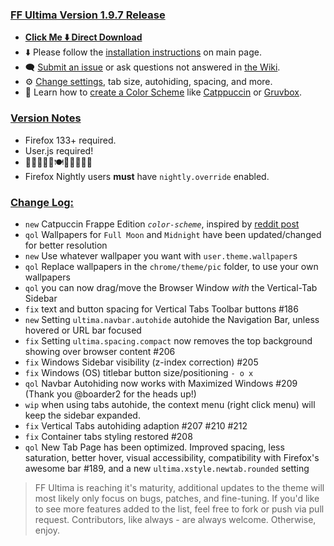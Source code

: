 ### <ins> FF Ultima Version 1.9.7 Release
- **[Click Me ⬇️ Direct Download](https://github.com/soulhotel/FF-ULTIMA/releases/download/1.9.7/ffultima1.9.7.zip)**
- ⬇️ Please follow the [installation instructions](https://github.com/soulhotel/FF-ULTIMA#installation) on main page.
- 🗨️ [Submit an issue](https://github.com/soulhotel/FF-ULTIMA/issues/new/choose) or ask questions not answered in [the Wiki](https://github.com/soulhotel/FF-ULTIMA/wiki).
- ⚙️ [Change settings](https://github.com/soulhotel/FF-ULTIMA/wiki/Settings), tab size, autohiding, spacing, and more.
- 🎨 Learn how to [create a Color Scheme](https://github.com/soulhotel/FF-ULTIMA/wiki/Create-a-Color-Scheme) like [Catppuccin](https://github.com/soulhotel/FF-ULTIMA/blob/next-release/theme/color-schemes/catppuccin/readme.md) or [Gruvbox](https://github.com/soulhotel/FF-ULTIMA/blob/next-release/theme/color-schemes/gruvbox-light/readme.md).

### <ins> Version Notes
- Firefox 133+ required.
- User.js required!
- 🎊🎆🎉🍰🦃🍽️🙏🎁🎉🎆🎊
- Firefox Nightly users **must** have `nightly.override` enabled.

### <ins> Change Log:
- `new` Catpuccin Frappe Edition *`color-scheme`*, inspired by [reddit post](https://www.reddit.com/r/FirefoxCSS/comments/1gvrm1e/comment/ly69zbn/?utm_source=share&utm_medium=web3x&utm_name=web3xcss&utm_term=1&utm_content=share_button)
- `qol` Wallpapers for `Full Moon` and `Midnight` have been updated/changed for better resolution
- `new` Use whatever wallpaper you want with `user.theme.wallpaper`s
- `qol` Replace wallpapers in the `chrome/theme/pic` folder, to use your own wallpapers
- `qol` you can now drag/move the Browser Window *with* the Vertical-Tab Sidebar
- `fix` text and button spacing for Vertical Tabs Toolbar buttons #186
- `new` Setting `ultima.navbar.autohide` autohide the Navigation Bar, unless hovered or URL bar focused
- `fix` Setting `ultima.spacing.compact` now removes the top background showing over browser content #206
- `fix` Windows Sidebar visibility (z-index correction) #205
- `fix` Windows (OS) titlebar button size/positioning `- o x`
- `qol` Navbar Autohiding now works with Maximized Windows #209 (Thank you @boarder2 for the heads up!)
- `wip` when using tabs autohide, the context menu (right click menu) will keep the sidebar expanded.
- `fix` Vertical Tabs autohiding adaption #207 #210 #212
- `fix` Container tabs styling restored #208
- `qol` New Tab Page has been optimized. Improved spacing, less saturation, better hover, visual accessibility, compatibility with Firefox's awesome bar #189, and a new `ultima.xstyle.newtab.rounded` setting

> FF Ultima is reaching it's maturity, additional updates to the theme will most likely only focus on bugs, patches, and fine-tuning. If you'd like to see more features added to the list, feel free to fork or push via pull request. Contributors, like always - are always welcome. Otherwise, enjoy.
